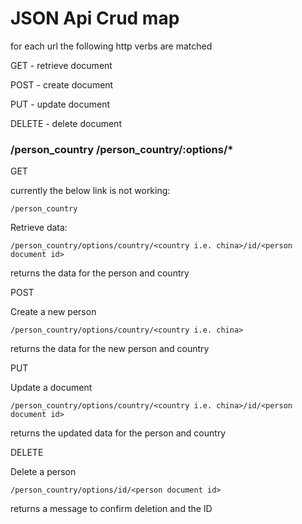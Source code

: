 # JSON Api Crud map

for each url the following http verbs are matched

GET - retrieve document

POST - create document

PUT - update document

DELETE - delete document

### /person_country /person_country/:options/*

GET

currently the below link is not working:

`/person_country`

Retrieve data:

`/person_country/options/country/<country i.e. china>/id/<person document id>`

returns the data for the person and country

POST

Create a new person

`/person_country/options/country/<country i.e. china>`

returns the data for the new person and country

PUT

Update a document

`/person_country/options/country/<country i.e. china>/id/<person document id>`

returns the updated data for the person and country

DELETE

Delete a person

`/person_country/options/id/<person document id>`

returns a message to confirm deletion and the ID
